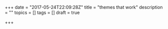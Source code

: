 +++
date = "2017-05-24T22:09:28Z"
title = "themes that work"
description = ""
topics = []
tags = []
draft = true

+++

